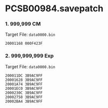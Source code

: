 # PCSB00984.savepatch

### 1. 999,999 CM

Target File: `data0000.bin`

```
20001168 000F423F
```

### 2. 999,999,999 Exp

Target File: `data0000.bin`

```
200011DC 3B9AC9FF
20001628 3B9AC9FF
20001A74 3B9AC9FF
20001EC0 3B9AC9FF
2000230C 3B9AC9FF
20002758 3B9AC9FF
20002BA4 3B9AC9FF
```

